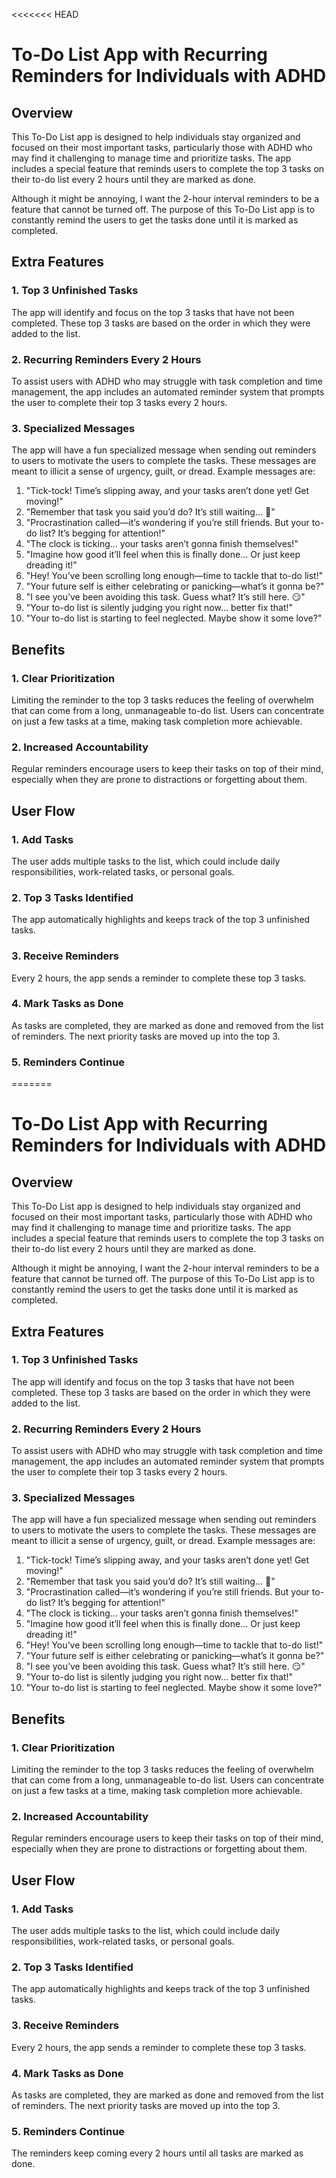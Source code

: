 <<<<<<< HEAD
# To-Do List App with Recurring Reminders for Individuals with ADHD

## Overview

This To-Do List app is designed to help individuals stay organized and focused on their most important tasks, particularly those with ADHD who may find it challenging to manage time and prioritize tasks. The app includes a special feature that reminds users to complete the top 3 tasks on their to-do list every 2 hours until they are marked as done.

Although it might be annoying, I want the 2-hour interval reminders to be a feature that cannot be turned off. The purpose of this To-Do List app is to constantly remind the users to get the tasks done until it is marked as completed.

## Extra Features

### 1. **Top 3 Unfinished Tasks**
The app will identify and focus on the top 3 tasks that have not been completed. These top 3 tasks are based on the order in which they were added to the list.

### 2. **Recurring Reminders Every 2 Hours**
To assist users with ADHD who may struggle with task completion and time management, the app includes an automated reminder system that prompts the user to complete their top 3 tasks every 2 hours.

### 3. **Specialized Messages**
The app will have a fun specialized message when sending out reminders to users to motivate the users to complete the tasks. These messages are meant to illicit a sense of urgency, guilt, or dread. Example messages are:
1. "Tick-tock! Time’s slipping away, and your tasks aren’t done yet! Get moving!"
2. "Remember that task you said you’d do? It’s still waiting… 😬"
3. "Procrastination called—it’s wondering if you’re still friends. But your to-do list? It’s begging for attention!"
4. "The clock is ticking... your tasks aren’t gonna finish themselves!"
5. "Imagine how good it’ll feel when this is finally done… Or just keep dreading it!"
6. "Hey! You’ve been scrolling long enough—time to tackle that to-do list!"
7. "Your future self is either celebrating or panicking—what’s it gonna be?"
8. "I see you’ve been avoiding this task. Guess what? It’s still here. 😏"
9. "Your to-do list is silently judging you right now… better fix that!"
10. "Your to-do list is starting to feel neglected. Maybe show it some love?"

## Benefits

### 1. **Clear Prioritization**
Limiting the reminder to the top 3 tasks reduces the feeling of overwhelm that can come from a long, unmanageable to-do list. Users can concentrate on just a few tasks at a time, making task completion more achievable.
### 2. **Increased Accountability**
Regular reminders encourage users to keep their tasks on top of their mind, especially when they are prone to distractions or forgetting about them.

## User Flow

### 1. **Add Tasks**
The user adds multiple tasks to the list, which could include daily responsibilities, work-related tasks, or personal goals.

### 2. **Top 3 Tasks Identified**
The app automatically highlights and keeps track of the top 3 unfinished tasks.

### 3. **Receive Reminders**
Every 2 hours, the app sends a reminder to complete these top 3 tasks.

### 4. **Mark Tasks as Done**
As tasks are completed, they are marked as done and removed from the list of reminders. The next priority tasks are moved up into the top 3.

### 5. **Reminders Continue**
=======
# To-Do List App with Recurring Reminders for Individuals with ADHD

## Overview

This To-Do List app is designed to help individuals stay organized and focused on their most important tasks, particularly those with ADHD who may find it challenging to manage time and prioritize tasks. The app includes a special feature that reminds users to complete the top 3 tasks on their to-do list every 2 hours until they are marked as done.

Although it might be annoying, I want the 2-hour interval reminders to be a feature that cannot be turned off. The purpose of this To-Do List app is to constantly remind the users to get the tasks done until it is marked as completed.

## Extra Features

### 1. **Top 3 Unfinished Tasks**
The app will identify and focus on the top 3 tasks that have not been completed. These top 3 tasks are based on the order in which they were added to the list.

### 2. **Recurring Reminders Every 2 Hours**
To assist users with ADHD who may struggle with task completion and time management, the app includes an automated reminder system that prompts the user to complete their top 3 tasks every 2 hours.

### 3. **Specialized Messages**
The app will have a fun specialized message when sending out reminders to users to motivate the users to complete the tasks. These messages are meant to illicit a sense of urgency, guilt, or dread. Example messages are:
1. "Tick-tock! Time’s slipping away, and your tasks aren’t done yet! Get moving!"
2. "Remember that task you said you’d do? It’s still waiting… 😬"
3. "Procrastination called—it’s wondering if you’re still friends. But your to-do list? It’s begging for attention!"
4. "The clock is ticking... your tasks aren’t gonna finish themselves!"
5. "Imagine how good it’ll feel when this is finally done… Or just keep dreading it!"
6. "Hey! You’ve been scrolling long enough—time to tackle that to-do list!"
7. "Your future self is either celebrating or panicking—what’s it gonna be?"
8. "I see you’ve been avoiding this task. Guess what? It’s still here. 😏"
9. "Your to-do list is silently judging you right now… better fix that!"
10. "Your to-do list is starting to feel neglected. Maybe show it some love?"

## Benefits

### 1. **Clear Prioritization**
Limiting the reminder to the top 3 tasks reduces the feeling of overwhelm that can come from a long, unmanageable to-do list. Users can concentrate on just a few tasks at a time, making task completion more achievable.
### 2. **Increased Accountability**
Regular reminders encourage users to keep their tasks on top of their mind, especially when they are prone to distractions or forgetting about them.

## User Flow

### 1. **Add Tasks**
The user adds multiple tasks to the list, which could include daily responsibilities, work-related tasks, or personal goals.

### 2. **Top 3 Tasks Identified**
The app automatically highlights and keeps track of the top 3 unfinished tasks.

### 3. **Receive Reminders**
Every 2 hours, the app sends a reminder to complete these top 3 tasks.

### 4. **Mark Tasks as Done**
As tasks are completed, they are marked as done and removed from the list of reminders. The next priority tasks are moved up into the top 3.

### 5. **Reminders Continue**
The reminders keep coming every 2 hours until all tasks are marked as done.
